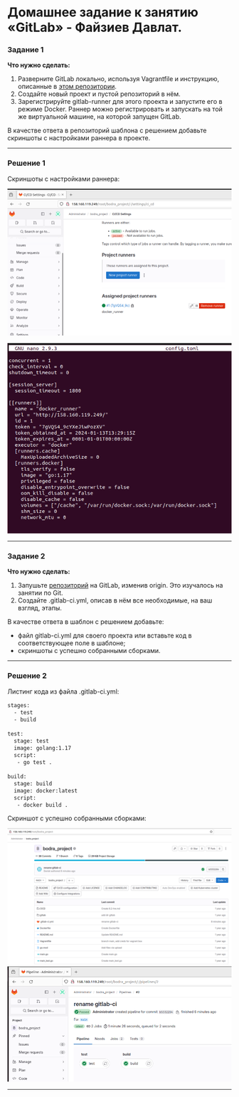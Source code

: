 # Домашнее задание к занятию «GitLab» - Файзиев Давлат.

### Задание 1

**Что нужно сделать:**

1. Разверните GitLab локально, используя Vagrantfile и инструкцию, описанные в [этом репозитории](https://github.com/netology-code/sdvps-materials/tree/main/gitlab).   
2. Создайте новый проект и пустой репозиторий в нём.
3. Зарегистрируйте gitlab-runner для этого проекта и запустите его в режиме Docker. Раннер можно регистрировать и запускать на той же виртуальной машине, на которой запущен GitLab.

В качестве ответа в репозиторий шаблона с решением добавьте скриншоты с настройками раннера в проекте.

---

### Решение 1
 
Cкриншоты с настройками раннера:
 
![Скриншот 1](https://github.com/bodra84/8-03-hw/blob/main/img/1_1.png)
  
![Скриншот 2](https://github.com/bodra84/8-03-hw/blob/main/img/1_2.png)

---

### Задание 2

**Что нужно сделать:**

1. Запушьте [репозиторий](https://github.com/netology-code/sdvps-materials/tree/main/gitlab) на GitLab, изменив origin. Это изучалось на занятии по Git.
2. Создайте .gitlab-ci.yml, описав в нём все необходимые, на ваш взгляд, этапы.

В качестве ответа в шаблон с решением добавьте: 
 
 * файл gitlab-ci.yml для своего проекта или вставьте код в соответствующее поле в шаблоне; 
 * скриншоты с успешно собранными сборками.
 
---
### Решение 2

Листинг кода из файла .gitlab-ci.yml:
```
stages:
  - test
  - build

test:
  stage: test
  image: golang:1.17
  script:
   - go test .

build:
  stage: build
  image: docker:latest
  script:
   - docker build .
```
  
Cкриншот  с успешно собранными сборками:

![Скриншот 3](https://github.com/bodra84/8-03-hw/blob/main/img/2_1.png)
![Скриншот 4](https://github.com/bodra84/8-03-hw/blob/main/img/2_2.png)

---
